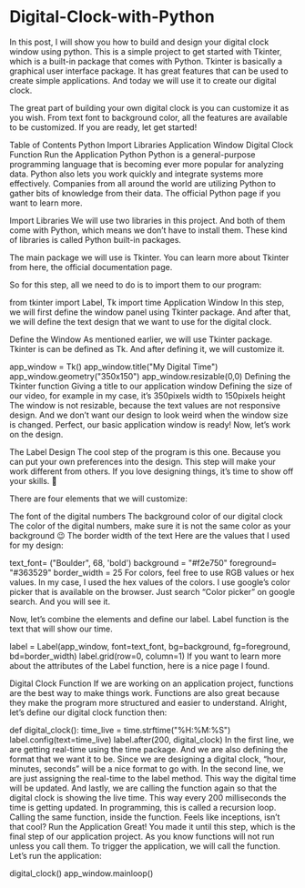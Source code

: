 # Digital-Clock-with-Python
In this post, I will show you how to build and design your digital clock window using python. This is a simple project to get started with Tkinter, which is a built-in package that comes with Python. Tkinter is basically a graphical user interface package. It has great features that can be used to create simple applications. And today we will use it to create our digital clock.

The great part of building your own digital clock is you can customize it as you wish. From text font to background color, all the features are available to be customized. If you are ready, let get started!

Table of Contents
Python
Import Libraries
Application Window
Digital Clock Function
Run the Application
Python
Python is a general-purpose programming language that is becoming ever more popular for analyzing data. Python also lets you work quickly and integrate systems more effectively. Companies from all around the world are utilizing Python to gather bits of knowledge from their data. The official Python page if you want to learn more.

Import Libraries
We will use two libraries in this project. And both of them come with Python, which means we don’t have to install them. These kind of libraries is called Python built-in packages.

The main package we will use is Tkinter. You can learn more about Tkinter from here, the official documentation page.

So for this step, all we need to do is to import them to our program:

from tkinter import Label, Tk
import time
Application Window
In this step, we will first define the window panel using Tkinter package. And after that, we will define the text design that we want to use for the digital clock.

Define the Window
As mentioned earlier, we will use Tkinter package. Tkinter is can be defined as Tk. And after defining it, we will customize it.

app_window = Tk()
app_window.title("My Digital Time")
app_window.geometry("350x150")
app_window.resizable(0,0)
Defining the Tkinter function
Giving a title to our application window
Defining the size of our video, for example in my case, it’s 350pixels width to 150pixels height
The window is not resizable, because the text values are not responsive design. And we don’t want our design to look weird when the window size is changed.
Perfect, our basic application window is ready! Now, let’s work on the design.

The Label Design
The cool step of the program is this one. Because you can put your own preferences into the design. This step will make your work different from others. If you love designing things, it’s time to show off your skills. 🙂

There are four elements that we will customize:

The font of the digital numbers
The background color of our digital clock
The color of the digital numbers, make sure it is not the same color as your background 😉
The border width of the text
Here are the values that I used for my design:

text_font= ("Boulder", 68, 'bold')
background = "#f2e750"
foreground= "#363529"
border_width = 25
For colors, feel free to use RGB values or hex values. In my case, I used the hex values of the colors. I use google’s color picker that is available on the browser. Just search “Color picker” on google search. And you will see it.

Now, let’s combine the elements and define our label. Label function is the text that will show our time.

label = Label(app_window, font=text_font, bg=background, fg=foreground, bd=border_width)
label.grid(row=0, column=1)
If you want to learn more about the attributes of the Label function, here is a nice page I found.

Digital Clock Function
If we are working on an application project, functions are the best way to make things work. Functions are also great because they make the program more structured and easier to understand. Alright, let’s define our digital clock function then:

def digital_clock():
   time_live = time.strftime("%H:%M:%S")
   label.config(text=time_live)
   label.after(200, digital_clock)
In the first line, we are getting real-time using the time package. And we are also defining the format that we want it to be. Since we are designing a digital clock, “hour, minutes, seconds” will be a nice format to go with.
In the second line, we are just assigning the real-time to the label method. This way the digital time will be updated.
And lastly, we are calling the function again so that the digital clock is showing the live time. This way every 200 milliseconds the time is getting updated. In programming, this is called a recursion loop. Calling the same function, inside the function. Feels like inceptions, isn’t that cool?
Run the Application
Great! You made it until this step, which is the final step of our application project. As you know functions will not run unless you call them. To trigger the application, we will call the function. Let’s run the application:

digital_clock()
app_window.mainloop()
